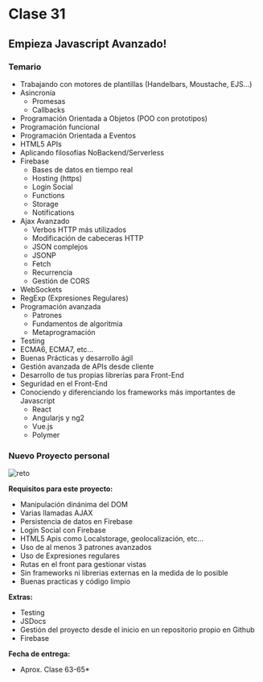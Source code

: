 # Clase 31

## Empieza Javascript Avanzado!

### Temario

- Trabajando con motores de plantillas (Handelbars, Moustache, EJS…)
- Asincronía
   - Promesas
   - Callbacks
- Programación Orientada a Objetos (POO con prototipos)
- Programación funcional
- Programación Orientada a Eventos
- HTML5 APIs
- Aplicando filosofías NoBackend/Serverless
- Firebase
   - Bases de datos en tiempo real 
   - Hosting (https)
   - Login Social
   - Functions
   - Storage
   - Notifications
- Ajax Avanzado 
   - Verbos HTTP más utilizados 
   - Modificación de cabeceras HTTP
   - JSON complejos
   - JSONP
   - Fetch
   - Recurrencia 
   - Gestión de CORS
- WebSockets
- RegExp (Expresiones Regulares)
- Programación avanzada
   - Patrones
   - Fundamentos de algoritmia
   - Metaprogramación
- Testing
- ECMA6, ECMA7, etc...
- Buenas Prácticas y desarrollo ágil
- Gestión avanzada de APIs desde cliente
- Desarrollo de tus propias librerías para Front-End
- Seguridad en el Front-End
- Conociendo y diferenciando los frameworks más importantes de Javascript
   - React
   - Angularjs y ng2
   - Vue.js
   - Polymer

### Nuevo Proyecto personal

![reto](https://i2.wp.com/www.elblogdeyes.com/wp-content/uploads/2016/08/ChallengeAccepted.jpg?fit=1280%2C720)

**Requisitos para este proyecto:**
- Manipulación dinánima del DOM
- Varias llamadas AJAX
- Persistencia de datos en Firebase
- Login Social con Firebase
- HTML5 Apis como Localstorage, geolocalización, etc...
- Uso de al menos 3 patrones avanzados
- Uso de Expresiones regulares
- Rutas en el front para gestionar vistas
- Sin frameworks ni librerias externas en la medida de lo posible
- Buenas practicas y código limpio

**Extras:**
- Testing
- JSDocs
- Gestión del proyecto desde el inicio en un repositorio propio en Github
- Firebase 

**Fecha de entrega:**
- Aprox. Clase 63-65*